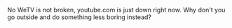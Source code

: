 No WeTV is not broken, youtube.com is just down right now. Why don't you go outside and do something less boring instead?